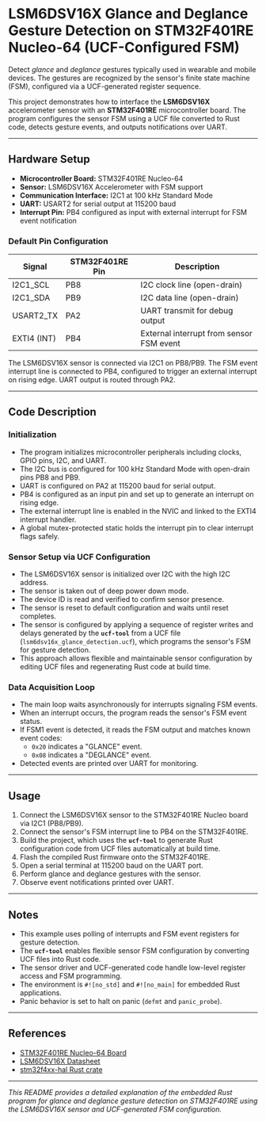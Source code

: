 # LSM6DSV16X Glance and Deglance Gesture Detection on STM32F401RE Nucleo-64 (UCF-Configured FSM)

Detect *glance* and *deglance* gestures typically used in wearable and mobile devices. The gestures are recognized by the sensor's finite state machine (FSM), configured via a UCF-generated register sequence.

This project demonstrates how to interface the **LSM6DSV16X** accelerometer sensor with an **STM32F401RE** microcontroller board. The program configures the sensor FSM using a UCF file converted to Rust code, detects gesture events, and outputs notifications over UART.

---

## Hardware Setup

- **Microcontroller Board:** STM32F401RE Nucleo-64
- **Sensor:** LSM6DSV16X Accelerometer with FSM support
- **Communication Interface:** I2C1 at 100 kHz Standard Mode
- **UART:** USART2 for serial output at 115200 baud
- **Interrupt Pin:** PB4 configured as input with external interrupt for FSM event notification

### Default Pin Configuration

| Signal       | STM32F401RE Pin | Description                      |
|--------------|-----------------|---------------------------------|
| I2C1_SCL     | PB8             | I2C clock line (open-drain)     |
| I2C1_SDA     | PB9             | I2C data line (open-drain)      |
| USART2_TX    | PA2             | UART transmit for debug output  |
| EXTI4 (INT)  | PB4             | External interrupt from sensor FSM event |

The LSM6DSV16X sensor is connected via I2C1 on PB8/PB9. The FSM event interrupt line is connected to PB4, configured to trigger an external interrupt on rising edge. UART output is routed through PA2.

---

## Code Description

### Initialization

- The program initializes microcontroller peripherals including clocks, GPIO pins, I2C, and UART.
- The I2C bus is configured for 100 kHz Standard Mode with open-drain pins PB8 and PB9.
- UART is configured on PA2 at 115200 baud for serial output.
- PB4 is configured as an input pin and set up to generate an interrupt on rising edge.
- The external interrupt line is enabled in the NVIC and linked to the EXTI4 interrupt handler.
- A global mutex-protected static holds the interrupt pin to clear interrupt flags safely.

### Sensor Setup via UCF Configuration

- The LSM6DSV16X sensor is initialized over I2C with the high I2C address.
- The sensor is taken out of deep power down mode.
- The device ID is read and verified to confirm sensor presence.
- The sensor is reset to default configuration and waits until reset completes.
- The sensor is configured by applying a sequence of register writes and delays generated by the **`ucf-tool`** from a UCF file (`lsm6dsv16x_glance_detection.ucf`), which programs the sensor's FSM for gesture detection.
- This approach allows flexible and maintainable sensor configuration by editing UCF files and regenerating Rust code at build time.

### Data Acquisition Loop

- The main loop waits asynchronously for interrupts signaling FSM events.
- When an interrupt occurs, the program reads the sensor's FSM event status.
- If FSM1 event is detected, it reads the FSM output and matches known event codes:
  - `0x20` indicates a "GLANCE" event.
  - `0x08` indicates a "DEGLANCE" event.
- Detected events are printed over UART for monitoring.

---

## Usage

1. Connect the LSM6DSV16X sensor to the STM32F401RE Nucleo board via I2C1 (PB8/PB9).
2. Connect the sensor's FSM interrupt line to PB4 on the STM32F401RE.
3. Build the project, which uses the **`ucf-tool`** to generate Rust configuration code from UCF files automatically at build time.
4. Flash the compiled Rust firmware onto the STM32F401RE.
5. Open a serial terminal at 115200 baud on the UART port.
6. Perform glance and deglance gestures with the sensor.
7. Observe event notifications printed over UART.

---

## Notes

- This example uses polling of interrupts and FSM event registers for gesture detection.
- The **`ucf-tool`** enables flexible sensor FSM configuration by converting UCF files into Rust code.
- The sensor driver and UCF-generated code handle low-level register access and FSM programming.
- The environment is `#![no_std]` and `#![no_main]` for embedded Rust applications.
- Panic behavior is set to halt on panic (`defmt` and `panic_probe`).

---

## References

- [STM32F401RE Nucleo-64 Board](https://www.st.com/en/evaluation-tools/nucleo-f401re.html)
- [LSM6DSV16X Datasheet](https://www.st.com/resource/en/datasheet/lsm6dsv16x.pdf)
- [stm32f4xx-hal Rust crate](https://docs.rs/stm32f4xx-hal)

---

*This README provides a detailed explanation of the embedded Rust program for glance and deglance gesture detection on STM32F401RE using the LSM6DSV16X sensor and UCF-generated FSM configuration.*
